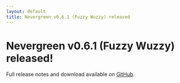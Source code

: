```yaml
---
layout: default
title: Nevergreen v0.6.1 (Fuzzy Wuzzy) released
---
```


# Nevergreen v0.6.1 (Fuzzy Wuzzy) released!

Full release notes and download available on [GitHub](https://github.com/build-canaries/nevergreen/releases/tag/v0.6.1).